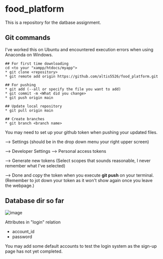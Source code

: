# food_platform
This is a repository for the datbase assignment.
## Git commands

I've worked this on Ubuntu and encountered execution errors when using Anaconda on Windows.
```
## For first time downloading
cd <to your "xampp/htdocs/myapp">
* git clone <repository>
* git remote add origin https://github.com/altis5526/food_platform.git

## For pushing
* git add (--all or specify the file you want to add)
* git commit -m <What did you change>
* git push origin main

## Update local repository
* git pull origin main

## Create branches
* git branch <branch name>
```
You may need to set up your github token when pushing your updated files.

--> Settings (should be in the drop down menu your right upper screen)

--> Developer Settings --> Personal access tokens

--> Generate new tokens (Select scopes that sounds reasonable, I never remember what I've selected) 

--> Done and copy the token when you execute **git push** on your terminal. (Remember to jot down your token as it won't show again once you leave the webpage.)

## Database dir so far
![image](https://user-images.githubusercontent.com/40194798/167246089-099a6c61-18a1-4fb7-8ba2-9af97035f39e.png)

Attributes in "login" relation
* account_id
* password

You may add some default accounts to test the login system as the sign-up page has not yet completed.

